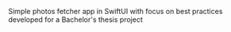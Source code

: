 Simple photos fetcher app in SwiftUI with focus on best practices developed for a Bachelor's thesis project
